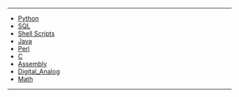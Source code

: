 
---

* [Python](https://github.com/ttltrk/PRG/blob/master/PY/DOC/PY/PY.MD)
* [SQL](https://github.com/ttltrk/TTT/blob/master/SQL/SB.sql)
* [Shell Scripts](https://github.com/ttltrk/ELSE/blob/master/SHELL/OSSM/OSSM.MD)
* [Java](https://github.com/ttltrk/PRG/blob/master/JAVA/DOC/OJM/OJM.MD)
* [Perl](https://github.com/ttltrk/PRG/blob/master/PERL/PL.MD)
* [C](https://github.com/ttltrk/PRG/blob/master/C/DOC/C/C.MD)
* [Assembly]()
* [Digital_Analog]()
* [Math]()

---
